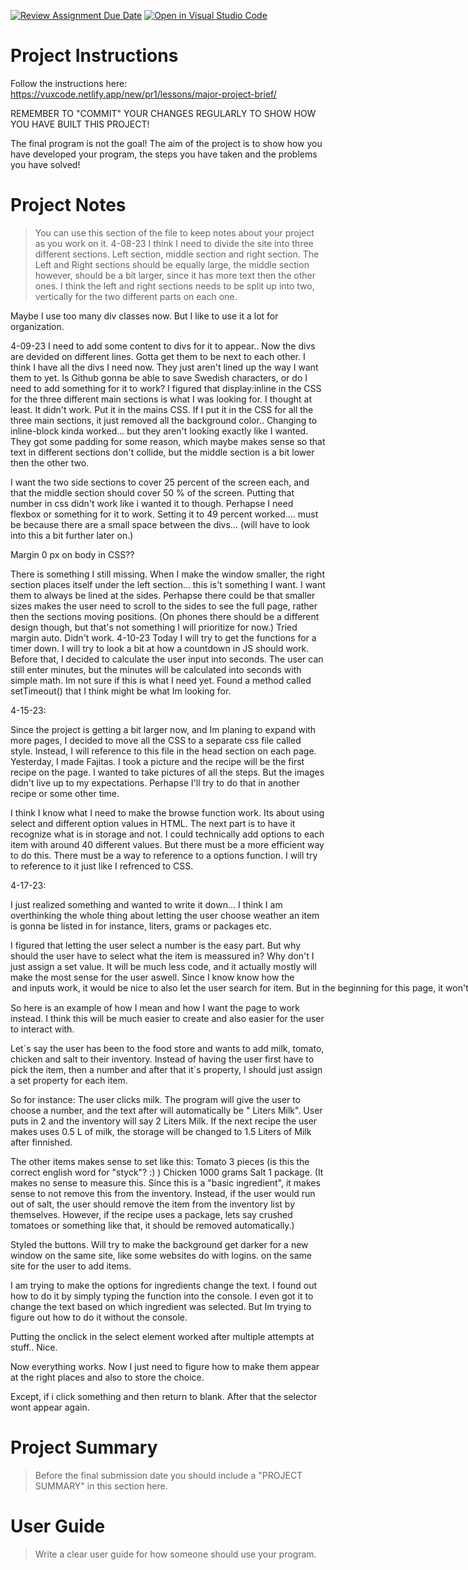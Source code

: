 [![Review Assignment Due Date](https://classroom.github.com/assets/deadline-readme-button-8d59dc4de5201274e310e4c54b9627a8934c3b88527886e3b421487c677d23eb.svg)](https://classroom.github.com/a/9iUTyIJt)
[![Open in Visual Studio Code](https://classroom.github.com/assets/open-in-vscode-c66648af7eb3fe8bc4f294546bfd86ef473780cde1dea487d3c4ff354943c9ae.svg)](https://classroom.github.com/online_ide?assignment_repo_id=10702130&assignment_repo_type=AssignmentRepo)
# Project Instructions
Follow the instructions here: https://vuxcode.netlify.app/new/pr1/lessons/major-project-brief/

REMEMBER TO "COMMIT" YOUR CHANGES REGULARLY TO SHOW HOW YOU HAVE BUILT THIS PROJECT! 

The final program is not the goal! The aim of the project is to show how you have developed your program, the steps you have taken and the problems you have solved!

# Project Notes

> You can use this section of the file to keep notes about your project as you work on it.
4-08-23
I think I need to divide the site into three different sections. Left section, middle section and right section. The Left and Right sections should be equally large, the middle section however, should be a bit larger, since it has more text then the other ones. I think the left and right sections needs to be split up into two, vertically for the two different parts on each one. 

Maybe I use too many div classes now. But I like to use it a lot for organization. 

4-09-23
I need to add some content to divs for it to appear..
Now the divs are devided on different lines. Gotta get them to be next to each other. 
I think I have all the divs I need now. They just aren't lined up the way I want them to yet. 
Is Github gonna be able to save Swedish characters, or do I need to add something for it to work?
I figured that display:inline in the CSS for the three different main sections is what I was looking for.
I thought at least. It didn't work. Put it in the mains CSS. If I put it in the CSS for all the three main sections, it just removed all the background color..
Changing to inline-block kinda worked... but they aren't looking exactly like I wanted. They got some padding for some reason, which maybe makes sense so that text in different sections don't collide, but the middle section is a bit lower then the other two. 

I want the two side sections to cover 25 percent of the screen each, and that the middle section should cover 50 % of the screen. Putting that number in css didn't work like i wanted it to though. Perhapse I need flexbox or something for it to work.
Setting it to 49 percent worked.... must be because there are a small space between the divs... (will have to look into this a bit further later on.)

Margin 0 px on body in CSS?? 

There is something I still missing. When I make the window smaller, the right section places itself under the left section... this is't something I want. I want them to always be lined at the sides. Perhapse there could be that smaller sizes makes the user need to scroll to the sides to see the full page, rather then the sections moving positions. (On phones there should be a different design though, but that's not something I will prioritize for now.)
Tried margin auto. Didn't work.
4-10-23
Today I will try to get the functions for a timer down. 
I will try to look a bit at how a countdown in JS should work. Before that, I decided to calculate the user input into seconds. The user can still enter minutes, but the minutes will be calculated into seconds with simple math. Im not sure if this is what I need yet.
Found a method called setTimeout() that I think might be what Im looking for.

4-15-23:

Since the project is getting a bit larger now, and Im planing to expand with more pages, I decided to move all the CSS to a separate css file called style. Instead, I will reference to this file in the head section on each page.
Yesterday, I made Fajitas. I took a picture and the recipe will be the first recipe on the page. 
I wanted to take pictures of all the steps. But the images didn't live up to my expectations. Perhapse I'll try to do that in another recipe or some other time. 

I think I know what I need to make the browse function work. 
Its about using select and different option values in HTML. The next part is to have it recognize what is in storage and not. I could technically add options to each item with around 40 different values. But there must be a more efficient way to do this. There must be a way to reference to a options function. I will try to reference to it just like I refrenced to CSS. 

4-17-23:

I just realized something and wanted to write it down... I think I am overthinking the whole thing about letting the user choose weather an item is gonna be listed in for instance, liters, grams or packages etc. 

I figured that letting the user select a number is the easy part. But why should the user have to select what the item is meassured in? Why don't I just assign a set value. It will be much less code, and it actually mostly will make the most sense for the user aswell. Since I know know how the <Option> and <Select> inputs work, it would be nice to also let the user search for item. But in the beginning for this page, it won't be essential since it won't be that large for now... 

So here is an example of how I mean and how I want the page to work instead. I think this will be much easier to create and also easier for the user to interact with.

Let´s say the user has been to the food store and wants to add milk, tomato, chicken and salt to their inventory.
Instead of having the user first have to pick the item, then a number and after that it´s property, I should just assign a set property for each item.

So for instance:
The user clicks milk. 
The program will give the user to choose a number, and the text after will automatically be " Liters Milk". 
User puts in 2 and the inventory will say 2 Liters Milk.
If the next recipe the user makes uses 0.5 L of milk, the storage will be changed to 1.5 Liters of Milk after finnished. 

The other items makes sense to set like this:
Tomato 3 pieces (is this the correct english word for "styck"? :) )
Chicken 1000 grams
Salt 1 package. (It makes no sense to measure this. Since this is a "basic ingredient", it makes sense to not remove this from the inventory. Instead, if the user would run out of salt, the user should remove the item from the inventory list by themselves. However, if the recipe uses a package, lets say crushed tomatoes or something like that, it should be removed automatically.)


Styled the buttons. Will try to make the background get darker for a new window on the same site, like some websites do with logins. on the same site for the user to add items.

I am trying to make the options for ingredients change the text. I found out how to do it by simply typing the function into the console. I even got it to change the text based on which ingredient was selected. But Im trying to figure out how to do it without the console. 

Putting the onclick in the select element worked after multiple attempts at stuff.. Nice.

Now everything works. Now I just need to figure how to make them appear at the right places and also to store the choice. 

Except, if i click something and then return to blank. After that the selector wont appear again.


# Project Summary

> Before the final submission date you should include a "PROJECT SUMMARY" in this section here. 

# User Guide

> Write a clear user guide for how someone should use your program.
